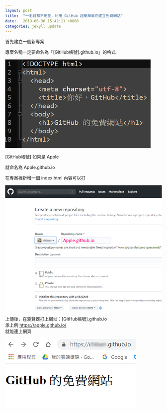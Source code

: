 ```yaml
---
layout: post
title:  "一毛錢都不用花，利用 GitHub 超簡單幫你建立免費網站"
date:   2019-06-30 15:42:11 +0800
categories: jekyll update
---
```

首先建立一個新專案  

專案名稱一定要命名為「[GitHub帳號].github.io」的格式  

![Alt text](/image/github.io/html00.PNG)

[GitHub帳號] 如果是 Apple  

就命名為 Apple.github.io  

在專案裡新增一個 index.html 內容可以打  

![Alt text](/image/github.io/html01.png)

上傳後，在瀏覽器打上網址：[GitHub帳號].github.io  
承上例 https://apple.github.io/  
就能連上網頁  

![Alt text](/image/github.io/html02.png)

